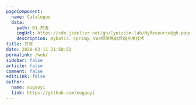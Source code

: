 ```yaml
---
pageComponent:
  name: Catalogue
  data:
    path: 01.开发
    imgUrl: https://cdn.jsdelivr.net/gh/Cynicism-lab/MyResource@gh-pages/image/缺省页-无日程安排.5757vyshm268.webp
    description: mybatis、spring、Vue框架等前后端开发技术
title: 开发
date: 2020-03-11 21:50:53
permalink: /web/
sidebar: false
article: false
comment: false
editLink: false
author:
  name: xugaoyi
  link: https://github.com/xugaoyi
---
```

